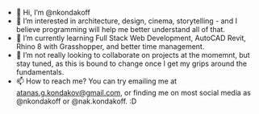 - 👋 Hi, I’m @nkondakoff
- 👀 I’m interested in architecture, design, cinema, storytelling - and I believe programming will help me better understand all of that.
- 🌱 I’m currently learning Full Stack Web Development, AutoCAD Revit, Rhino 8 with Grasshopper, and better time management.
- 💞️ I’m not really looking to collaborate on projects at the momemnt, but stay tuned, as this is bound to change once I get my grips around the fundamentals.
- 📫 How to reach me? You can try emailing me at atanas.g.kondakov@gmail.com, or finding me on most social media as @nkondakoff or @nak.kondakoff. :D

<!---
nkondakoff/nkondakoff is a ✨ special ✨ repository because its `README.md` (this file) appears on your GitHub profile.
You can click the Preview link to take a look at your changes.
--->
